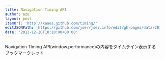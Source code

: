 ```yaml
---
title: Navigation Timing API
author: azu
layout: post
itemUrl: 'http://kaaes.github.com/timing/'
editJSONPath: 'https://github.com/jser/jser.info/edit/gh-pages/data/2012/12/index.json'
date: '2012-12-20T18:10:00+00:00'
---
```

Navigation TIming API(window.performance)の内容をタイムライン表示するブックマークレット

